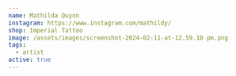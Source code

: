 ```yaml
---
name: Mathilda Quynn
instagram: https://www.instagram.com/mathildy/
shop: Imperial Tattoo
image: /assets/images/screenshot-2024-02-11-at-12.59.10 pm.png
tags:
  - artist
active: true
---
```

